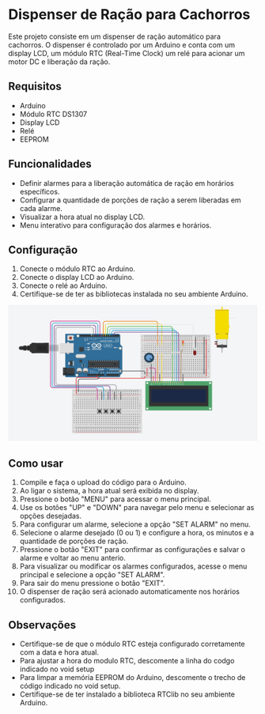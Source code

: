 # Dispenser de Ração para Cachorros

Este projeto consiste em um dispenser de ração automático para cachorros. O dispenser é controlado por um Arduino e conta com um display LCD, um módulo RTC (Real-Time Clock) um relé para acionar um motor DC e liberação da ração.

## Requisitos

- Arduino
- Módulo RTC DS1307
- Display LCD
- Relé
- EEPROM

## Funcionalidades

- Definir alarmes para a liberação automática de ração em horários específicos.
- Configurar a quantidade de porções de ração a serem liberadas em cada alarme.
- Visualizar a hora atual no display LCD.
- Menu interativo para configuração dos alarmes e horários.

## Configuração

1. Conecte o módulo RTC ao Arduino.
2. Conecte o display LCD ao Arduino.
3. Conecte o relé ao Arduino.
4. Certifique-se de ter as bibliotecas instalada no seu ambiente Arduino.

<img src="./img/projetopdispenser.png" alt="imagem detalhando a montagem do pronjeto na protobord" width="585" height="275">

## Como usar

1. Compile e faça o upload do código para o Arduino.
2. Ao ligar o sistema, a hora atual será exibida no display.
3. Pressione o botão "MENU" para acessar o menu principal.
4. Use os botões "UP" e "DOWN" para navegar pelo menu e selecionar as opções desejadas.
5. Para configurar um alarme, selecione a opção "SET ALARM" no menu.
6. Selecione o alarme desejado (0 ou 1) e configure a hora, os minutos e a quantidade de porções de ração.
7. Pressione o botão "EXIT" para confirmar as configurações e salvar o alarme e voltar ao menu anterio.
8. Para visualizar ou modificar os alarmes configurados, acesse o menu principal e selecione a opção "SET ALARM".
9. Para sair do menu pressione o botão "EXIT".
10. O dispenser de ração será acionado automaticamente nos horários configurados.

## Observações

- Certifique-se de que o módulo RTC esteja configurado corretamente com a data e hora atual.
- Para ajustar a hora do modulo RTC, descomente a linha do codgo indicado no void setup
- Para limpar a memória EEPROM do Arduino, descomente o trecho de código indicado no void setup.
- Certifique-se de ter instalado a biblioteca RTClib no seu ambiente Arduino.

